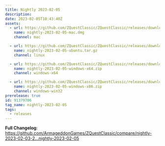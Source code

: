 ```yaml
---
title: Nightly 2023-02-05
description: 
date: 2023-02-05T10:43:40Z
assets: 
  - url: https://github.com/ZQuestClassic/ZQuestClassic/releases/download/nightly-2023-02-05/nightly-2023-02-05-mac.dmg
    name: nightly-2023-02-05-mac.dmg
    channel: mac

  - url: https://github.com/ZQuestClassic/ZQuestClassic/releases/download/nightly-2023-02-05/nightly-2023-02-05-ubuntu.tar.gz
    name: nightly-2023-02-05-ubuntu.tar.gz
    channel: linux

  - url: https://github.com/ZQuestClassic/ZQuestClassic/releases/download/nightly-2023-02-05/nightly-2023-02-05-windows-x64.zip
    name: nightly-2023-02-05-windows-x64.zip
    channel: windows-x64

  - url: https://github.com/ZQuestClassic/ZQuestClassic/releases/download/nightly-2023-02-05/nightly-2023-02-05-windows-x86.zip
    name: nightly-2023-02-05-windows-x86.zip
    channel: windows-win32
prerelease: true
id: 91379706
tag_name: nightly-2023-02-05
tags:
  - releases
---
```


**Full Changelog**: https://github.com/ArmageddonGames/ZQuestClassic/compare/nightly-2023-02-03-2...nightly-2023-02-05

